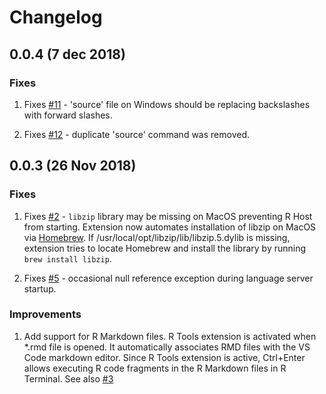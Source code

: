 # Changelog

## 0.0.4 (7 dec 2018)

### Fixes 

1. Fixes [#11](https://github.com/MikhailArkhipov/vscode-r/issues/11) - 'source' file on Windows should be replacing backslashes with forward slashes.

1. Fixes [#12](https://github.com/MikhailArkhipov/vscode-r/issues/12) - duplicate 'source' command was removed.

## 0.0.3 (26 Nov 2018)

### Fixes 

1. Fixes [#2](https://github.com/MikhailArkhipov/vscode-r/issues/2) - `libzip` library may be missing on MacOS preventing R Host from starting. Extension now automates installation of libzip on MacOS via [Homebrew](https://brew.sh/). If /usr/local/opt/libzip/lib/libzip.5.dylib is missing, extension tries to locate Homebrew and install the library by running `brew install libzip`.

2. Fixes [#5](https://github.com/MikhailArkhipov/vscode-r/issues/5) - occasional null reference exception during language server startup.

### Improvements

1. Add support for R Markdown files. R Tools extension is activated when *.rmd file is opened. It automatically associates RMD files with the VS Code markdown editor. Since R Tools extension is active, Ctrl+Enter allows executing R code fragments in the R Markdown files in R Terminal. See also [#3](https://github.com/MikhailArkhipov/vscode-r/issues/3)

